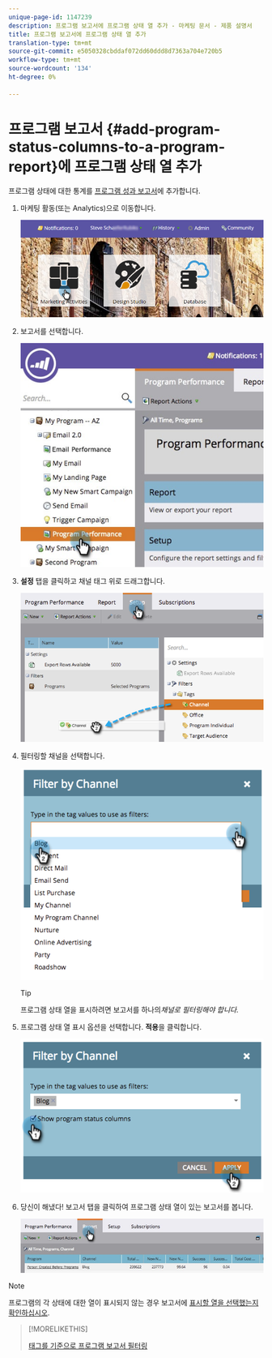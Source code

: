 ```yaml
---
unique-page-id: 1147239
description: 프로그램 보고서에 프로그램 상태 열 추가 - 마케팅 문서 - 제품 설명서
title: 프로그램 보고서에 프로그램 상태 열 추가
translation-type: tm+mt
source-git-commit: e5050328cbddaf072dd60ddd8d7363a704e720b5
workflow-type: tm+mt
source-wordcount: '134'
ht-degree: 0%

---
```



# 프로그램 보고서 {#add-program-status-columns-to-a-program-report}에 프로그램 상태 열 추가

프로그램 상태에 대한 통계를 [프로그램 성과 보고서](/help/marketo/product-docs/core-marketo-concepts/programs/program-performance-report/create-a-program-performance-report.md)에 추가합니다.

1. 마케팅 활동(또는 Analytics)으로 이동합니다.

   ![](assets/login-marketing-activities-2.png)

1. 보고서를 선택합니다.

   ![](assets/emailperformance.jpg)

1. **설정** 탭을 클릭하고 채널 태그 위로 드래그합니다.

   ![](assets/image2014-9-23-16-3a26-3a38.png)

1. 필터링할 채널을 선택합니다.

   ![](assets/image2014-9-23-16-3a26-3a48.png)

   >[!TIP]
   >
   >프로그램 상태 열을 표시하려면 보고서를 하나의&#x200B;_채널로 필터링해야 합니다._

1. 프로그램 상태 열 표시 옵션을 선택합니다. **적용**&#x200B;을 클릭합니다.

   ![](assets/image2014-9-23-16-3a26-3a53.png)

1. 당신이 해냈다! 보고서 탭을 클릭하여 프로그램 상태 열이 있는 보고서를 봅니다.

   ![](assets/programreport.jpg)

>[!NOTE]
>
>프로그램의 각 상태에 대한 열이 표시되지 않는 경우 보고서에 [표시할 열을 선택했는지 확인하십시오](/help/marketo/product-docs/reporting/basic-reporting/editing-reports/select-report-columns.md).

>[!MORELIKETHIS]
>
>[태그를 기준으로 프로그램 보고서 필터링](/help/marketo/product-docs/core-marketo-concepts/programs/program-performance-report/filter-a-program-report-by-tag.md)

